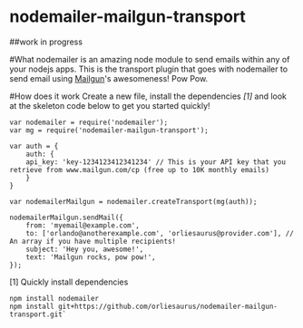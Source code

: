 nodemailer-mailgun-transport
============================

##work in progress

#What
nodemailer is an amazing node module to send emails within any of your nodejs apps.
This is the transport plugin that goes with nodemailer to send email using [Mailgun](https://mailgun.com/)'s awesomeness!
Pow Pow.

#How does it work
Create a new file, install the dependencies *[1]* and look at the skeleton code below to get you started quickly!



    var nodemailer = require('nodemailer');
    var mg = require('nodemailer-mailgun-transport');
    
    var auth = {
    	auth: {
    	api_key: 'key-1234123412341234' // This is your API key that you retrieve from www.mailgun.com/cp (free up to 10K monthly emails)
    	}
    }
    
    var nodemailerMailgun = nodemailer.createTransport(mg(auth));
    
    nodemailerMailgun.sendMail({
        from: 'myemail@example.com',
        to: ['orlando@anotherexample.com', 'orliesaurus@provider.com'], // An array if you have multiple recipients!
        subject: 'Hey you, awesome!',
        text: 'Mailgun rocks, pow pow!',
    });
    
[1] Quickly install dependencies

	npm install nodemailer
	npm install git+https://github.com/orliesaurus/nodemailer-mailgun-transport.git`
